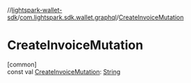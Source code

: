 //[lightspark-wallet-sdk](../../index.md)/[com.lightspark.sdk.wallet.graphql](index.md)/[CreateInvoiceMutation](-create-invoice-mutation.md)

# CreateInvoiceMutation

[common]\
const val [CreateInvoiceMutation](-create-invoice-mutation.md): [String](https://kotlinlang.org/api/latest/jvm/stdlib/kotlin/-string/index.html)
